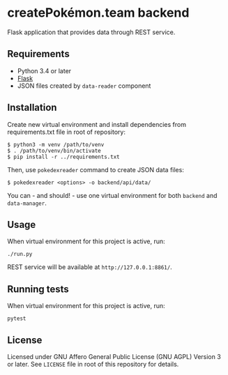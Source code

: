 # createPokémon.team backend

Flask application that provides data through REST service.

## Requirements

* Python 3.4 or later
* [Flask](http://flask.pocoo.org/)
* JSON files created by `data-reader` component

## Installation

Create new virtual environment and install dependencies from requirements.txt file in root of repository:

```
$ python3 -m venv /path/to/venv
$ . /path/to/venv/bin/activate
$ pip install -r ../requirements.txt
```

Then, use `pokedexreader` command to create JSON data files:

```
$ pokedexreader <options> -o backend/api/data/
```

You can - and should! - use one virtual environment for both `backend` and `data-manager`.

## Usage

When virtual environment for this project is active, run:

```
./run.py
```

REST service will be available at `http://127.0.0.1:8861/`.

## Running tests

When virtual environment for this project is active, run:

```
pytest
```

## License

Licensed under GNU Affero General Public License (GNU AGPL) Version 3 or later.
See `LICENSE` file in root of this repository for details.
